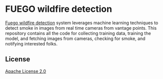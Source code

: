 # FUEGO wildfire detection

[Fuego wildfire detection](https://fuego.ssl.berkeley.edu/smoke-detection/) system leverages machine learning techniques to detect smoke in images from real time cameras from vantage points.  This repository contains all the code for collecting training data, training the model, and fetching images from cameras, checking for smoke, and notifying interested folks.


## License

[Apache License 2.0](LICENSE)
